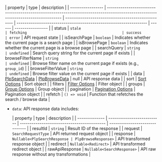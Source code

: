 | property          | type                                                                                                                                 | description                                         |
| ----------------- | ------------------------------------------------------------------------------------------------------------------------------------ | --------------------------------------------------- | ------------------------------------------------------------------- | ------ | ----------------- |
| status            | `stale                                                                                                                               | fetching                                            | success                                                             | error` | API request state |
| isSearchPage      | `boolean`                                                                                                                            | Indicates whether the current page is a search page |
| isBrowsePage      | `boolean`                                                                                                                            | Indicates whether the current page is a browse page |
| searchQuery       | `string                                                                                                                              | undefined`                                          | Search query string for the current page if exists                  |
| browseFilterName  | `string                                                                                                                              | undefined`                                          | Browse filter name on the current page if exists (e.g., `group_id`) |
| browseFilterValue | `string                                                                                                                              | undefined`                                          | Browse filter value on the current page if exists                   |
| data              | [PlpSearchData](./?path=/docs/hooks-usesearchresults--props) \| [PlpBrowseData](./?path=/docs/hooks-usebrowseresults--props) \| null | API response data                                   |
| sort              | [Sort Options](./?path=/docs/components-sort--code-examples#arguments-passed-to-children-via-render-props)                           | Sort object                                         |
| filters           | [Filter Options](./?path=/docs/components-filters--code-examples#arguments-passed-to-children-via-render-props)                      | Filter object                                       |
| groups            | [Group Options](./?path=/docs/components-groups--code-examples#arguments-passed-to-children-via-render-props)                        | Group object                                        |
| pagination        | [Pagination Options](./?path=/docs/components-pagination--code-examples#arguments-passed-to-children-via-render-props)               | Pagination object                                   |
| refetch           | `() => void`                                                                                                                         | Function that refetches the search / browse data    |

- `data`: API response data includes:

  | property       | type                        | description                                  |
  | -------------- | --------------------------- | -------------------------------------------- | ------------------------------- |
  | resultId       | `string`                    | Result ID of the response                    |
  | request        | `SearchRequestType`         | API returned request object                  |
  | response       | `Nullable<PlpSearchResponse | PlpBrowseResponse>`                          | API transformed response object |
  | redirect       | `Nullable<Redirect>`        | API transformed redirect object              |
  | rawApiResponse | `Nullable<SearchResponse>`  | API raw response without any transformations |
